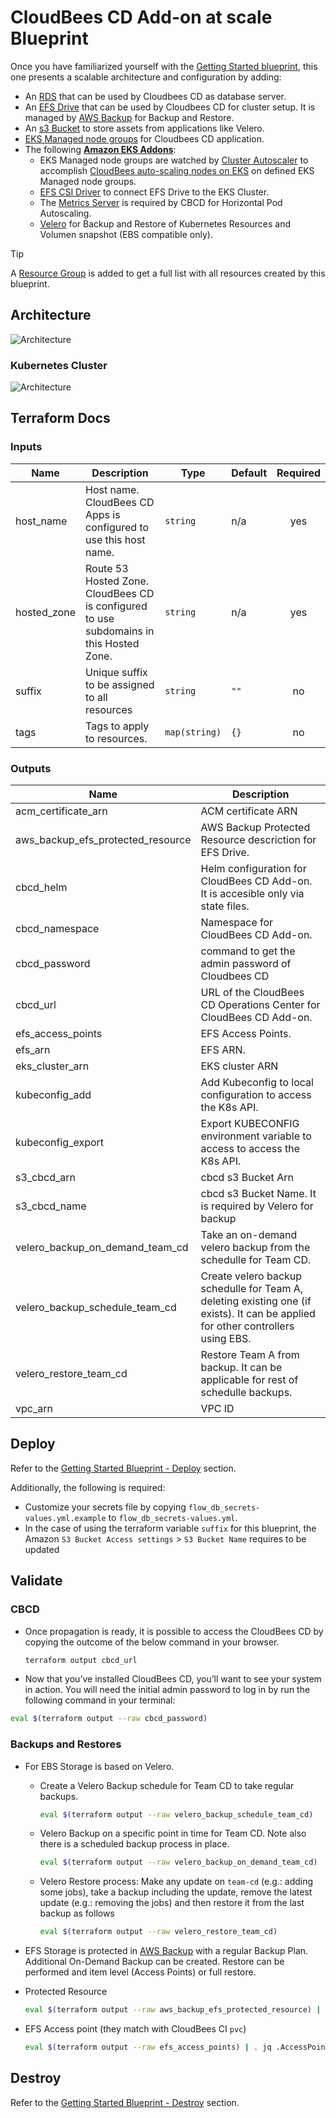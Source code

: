 # CloudBees CD Add-on at scale Blueprint

Once you have familiarized yourself with the [Getting Started blueprint](../01-getting-started/README.md), this one presents a scalable architecture and configuration by adding:

- An [RDS](https://aws.amazon.com/rds/) that can be used by Cloudbees CD as database server. 
- An [EFS Drive](https://aws.amazon.com/efs/) that can be used by Cloudbees CD for cluster setup. It is managed by [AWS Backup](https://aws.amazon.com/backup/) for Backup and Restore.
- An [s3 Bucket](https://aws.amazon.com/s3/) to store assets from applications like Velero.
- [EKS Managed node groups](https://docs.aws.amazon.com/eks/latest/userguide/managed-node-groups.html) for Cloudbees CD application.
- The following **[Amazon EKS Addons](https://aws-ia.github.io/terraform-aws-eks-blueprints-addons/main/)**:
  - EKS Managed node groups are watched by [Cluster Autoscaler](https://aws-ia.github.io/terraform-aws-eks-blueprints-addons/main/addons/cluster-autoscaler/) to accomplish [CloudBees auto-scaling nodes on EKS](https://docs.cloudbees.com/docs/cloudbees-ci/latest/cloud-admin-guide/eks-auto-scaling-nodes) on defined EKS Managed node groups.
  - [EFS CSI Driver](https://aws-ia.github.io/terraform-aws-eks-blueprints-addons/main/addons/aws-efs-csi-driver/) to connect EFS Drive to the EKS Cluster.
  - The [Metrics Server](https://aws-ia.github.io/terraform-aws-eks-blueprints-addons/main/addons/metrics-server/) is required by CBCD for Horizontal Pod Autoscaling.
  - [Velero](https://aws-ia.github.io/terraform-aws-eks-blueprints-addons/main/addons/velero/) for Backup and Restore of Kubernetes Resources and Volumen snapshot (EBS compatible only).

> [!TIP]
> A [Resource Group](https://docs.aws.amazon.com/ARG/latest/userguide/resource-groups.html) is added to get a full list with all resources created by this blueprint.

## Architecture

![Architecture](img/at-scale.architect.drawio.svg)

### Kubernetes Cluster

![Architecture](img/at-scale.k8s.drawio.svg)

## Terraform Docs

<!-- BEGIN_TF_DOCS -->
### Inputs

| Name | Description | Type | Default | Required |
|------|-------------|------|---------|:--------:|
| host_name | Host name. CloudBees CD Apps is configured to use this host name. | `string` | n/a | yes |
| hosted_zone | Route 53 Hosted Zone. CloudBees CD is configured to use subdomains in this Hosted Zone. | `string` | n/a | yes |
| suffix | Unique suffix to be assigned to all resources | `string` | `""` | no |
| tags | Tags to apply to resources. | `map(string)` | `{}` | no |

### Outputs

| Name | Description |
|------|-------------|
| acm_certificate_arn | ACM certificate ARN |
| aws_backup_efs_protected_resource | AWS Backup Protected Resource descriction for EFS Drive. |
| cbcd_helm | Helm configuration for CloudBees CD Add-on. It is accesible only via state files. |
| cbcd_namespace | Namespace for CloudBees CD Add-on. |
| cbcd_password | command to get the admin password of Cloudbees CD |
| cbcd_url | URL of the CloudBees CD Operations Center for CloudBees CD Add-on. |
| efs_access_points | EFS Access Points. |
| efs_arn | EFS ARN. |
| eks_cluster_arn | EKS cluster ARN |
| kubeconfig_add | Add Kubeconfig to local configuration to access the K8s API. |
| kubeconfig_export | Export KUBECONFIG environment variable to access to access the K8s API. |
| s3_cbcd_arn | cbcd s3 Bucket Arn |
| s3_cbcd_name | cbcd s3 Bucket Name. It is required by Velero for backup |
| velero_backup_on_demand_team_cd | Take an on-demand velero backup from the schedulle for Team CD. |
| velero_backup_schedule_team_cd | Create velero backup schedulle for Team A, deleting existing one (if exists). It can be applied for other controllers using EBS. |
| velero_restore_team_cd | Restore Team A from backup. It can be applicable for rest of schedulle backups. |
| vpc_arn | VPC ID |
<!-- END_TF_DOCS -->

## Deploy

Refer to the [Getting Started Blueprint - Deploy](../01-getting-started/README.md#deploy) section.

Additionally, the following is required:

- Customize your secrets file by copying `flow_db_secrets-values.yml.example` to `flow_db_secrets-values.yml`.
- In the case of using the terraform variable `suffix` for this blueprint, the Amazon `S3 Bucket Access settings` > `S3 Bucket Name` requires to be updated

## Validate

### CBCD
- Once propagation is ready, it is possible to access the CloudBees CD by copying the outcome of the below command in your browser.

  ```sh
  terraform output cbcd_url
  ```
 - Now that you’ve installed CloudBees CD, you’ll want to see your system in action. You will need the initial admin password to log in by run the following command in your terminal:

  ```sh
  eval $(terraform output --raw cbcd_password)
  ```

### Backups and Restores

- For EBS Storage is based on Velero.

  - Create a Velero Backup schedule for Team CD to take regular backups.

    ```sh
    eval $(terraform output --raw velero_backup_schedule_team_cd)
    ```

  - Velero Backup on a specific point in time for Team CD. Note also there is a scheduled backup process in place.

    ```sh
    eval $(terraform output --raw velero_backup_on_demand_team_cd)
    ```

  - Velero Restore process: Make any update on `team-cd` (e.g.: adding some jobs), take a backup including the update, remove the latest update (e.g.: removing the jobs) and then restore it from the last backup as follows

    ```sh
    eval $(terraform output --raw velero_restore_team_cd)
    ```

- EFS Storage is protected in [AWS Backup](https://aws.amazon.com/backup/) with a regular Backup Plan. Additional On-Demand Backup can be created. Restore can be performed and item level (Access Points) or full restore.
 - Protected Resource

   ```sh
   eval $(terraform output --raw aws_backup_efs_protected_resource) | . jq
   ```

 - EFS Access point (they match with CloudBees CI `pvc`)

   ```sh
   eval $(terraform output --raw efs_access_points) | . jq .AccessPoints[].RootDirectory.Path
   ```

## Destroy

Refer to the [Getting Started Blueprint - Destroy](../01-getting-started/README.md#destroy) section.
